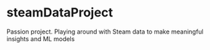 # steamDataProject
Passion project. Playing around with Steam data to make meaningful insights and ML models
